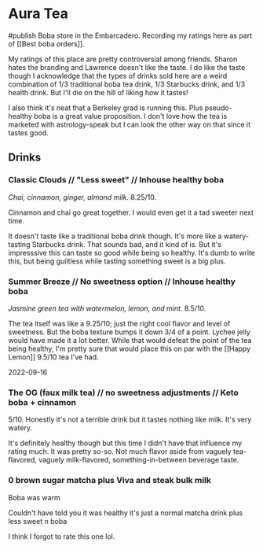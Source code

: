 # Aura Tea
#publish
Boba store in the Embarcadero. Recording my ratings here as part of [[Best boba orders]].

My ratings of this place are pretty controversial among friends. Sharon hates the branding and Lawrence doesn't like the taste. I do like the taste though I acknowledge that the types of drinks sold here are a weird combination of 1/3 traditional boba tea drink, 1/3 Starbucks drink, and 1/3 health drink. But I'll die on the hill of liking how it tastes!

I also think it's neat that a Berkeley grad is running this. Plus pseudo-healthy boba is a great value proposition. I don't love how the tea is marketed with astrology-speak but I can look the other way on that since it tastes good.

## Drinks
### Classic Clouds // "Less sweet" // Inhouse healthy boba
_Chai, cinnamon, ginger, almond milk._
8.25/10.

Cinnamon and chai go great together. I would even get it a tad sweeter next time.

It doesn't taste like a traditional boba drink though. It's more like a watery-tasting Starbucks drink. That sounds bad, and it kind of is. But it's impresssive this can taste so good while being so healthy. It's dumb to write this, but being guiltless while tasting something sweet is a big plus.

### Summer Breeze // No sweetness option // Inhouse healthy boba
_Jasmine green tea with watermelon, lemon, and mint._
8.5/10.

The tea itself was like a 9.25/10; just the right cool flavor and level of sweetness. But the boba texture bumps it down 3/4 of a point. Lychee jelly would have made it a lot better. While that would defeat the point of the tea being healthy, I'm pretty sure that would place this on par with the [[Happy Lemon]] 9.5/10 tea I've had.

2022-09-16

### The OG (faux milk tea) // no sweetness adjustments // Keto boba + cinnamon
5/10. Honestly it's not a terrible drink but it tastes nothing like milk. It's very watery.

It's definitely healthy though but this time I didn't have that influence my rating much. It was pretty so-so. Not much flavor aside from vaguely tea-flavored, vaguely milk-flavored, something-in-between beverage taste.


### 0 brown sugar matcha plus Viva and steak bulk milk

Boba was warm

Couldn't have told you it was healthy it's just a normal matcha drink plus less sweet n boba 

I think I forgot to rate this one lol.
